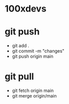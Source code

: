 # 100xdevs 

# git push
- git add .
- git commit -m "changes"
- git push origin main

# git pull
- git fetch origin main
- git merge origin/main
